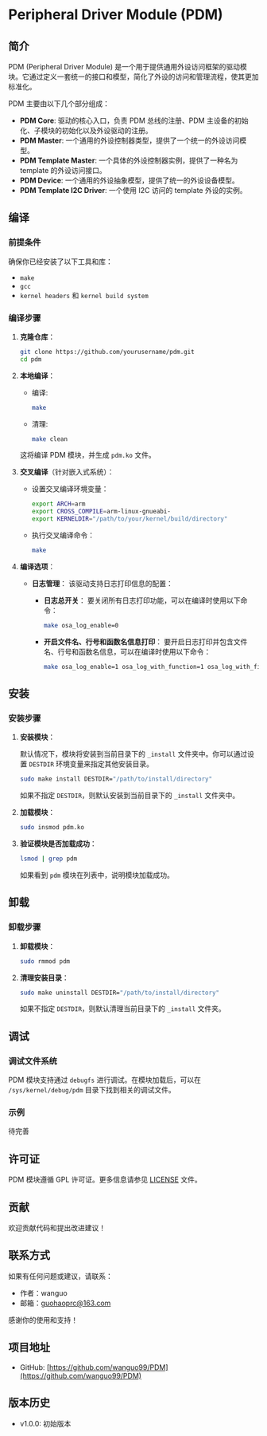 # Peripheral Driver Module (PDM)

## 简介

PDM (Peripheral Driver Module) 是一个用于提供通用外设访问框架的驱动模块。它通过定义一套统一的接口和模型，简化了外设的访问和管理流程，使其更加标准化。

PDM 主要由以下几个部分组成：
- **PDM Core**: 驱动的核心入口，负责 PDM 总线的注册、PDM 主设备的初始化、子模块的初始化以及外设驱动的注册。
- **PDM Master**: 一个通用的外设控制器类型，提供了一个统一的外设访问模型。
- **PDM Template Master**: 一个具体的外设控制器实例，提供了一种名为 template 的外设访问接口。
- **PDM Device**: 一个通用的外设抽象模型，提供了统一的外设设备模型。
- **PDM Template I2C Driver**: 一个使用 I2C 访问的 template 外设的实例。


## 编译

### 前提条件

确保你已经安装了以下工具和库：
- `make`
- `gcc`
- `kernel headers` 和 `kernel build system`

### 编译步骤

1. **克隆仓库**：

   ```sh
   git clone https://github.com/yourusername/pdm.git
   cd pdm
   ```

2. **本地编译**：

   - 编译:

     ```sh
     make
     ```

   - 清理:

     ```sh
     make clean
     ```

   这将编译 PDM 模块，并生成 `pdm.ko` 文件。

3. **交叉编译**（针对嵌入式系统）：

   - 设置交叉编译环境变量：

     ```sh
     export ARCH=arm
     export CROSS_COMPILE=arm-linux-gnueabi-
     export KERNELDIR="/path/to/your/kernel/build/directory"
     ```

   - 执行交叉编译命令：

     ```sh
     make
     ```

4. **编译选项**：

   - **日志管理**：
     该驱动支持日志打印信息的配置：

     - **日志总开关**：
       要关闭所有日志打印功能，可以在编译时使用以下命令：

       ```sh
       make osa_log_enable=0
       ```

     - **开启文件名、行号和函数名信息打印**：
       要开启日志打印并包含文件名、行号和函数名信息，可以在编译时使用以下命令：

       ```sh
       make osa_log_enable=1 osa_log_with_function=1 osa_log_with_file_line=1
       ```

## 安装

### 安装步骤

1. **安装模块**：

   默认情况下，模块将安装到当前目录下的 `_install` 文件夹中。你可以通过设置 `DESTDIR` 环境变量来指定其他安装目录。

   ```sh
   sudo make install DESTDIR="/path/to/install/directory"
   ```

   如果不指定 `DESTDIR`，则默认安装到当前目录下的 `_install` 文件夹中。

2. **加载模块**：

   ```sh
   sudo insmod pdm.ko
   ```

3. **验证模块是否加载成功**：

   ```sh
   lsmod | grep pdm
   ```

   如果看到 `pdm` 模块在列表中，说明模块加载成功。

## 卸载

### 卸载步骤

1. **卸载模块**：

   ```sh
   sudo rmmod pdm
   ```

2. **清理安装目录**：

   ```sh
   sudo make uninstall DESTDIR="/path/to/install/directory"
   ```

   如果不指定 `DESTDIR`，则默认清理当前目录下的 `_install` 文件夹。

## 调试

### 调试文件系统

PDM 模块支持通过 `debugfs` 进行调试。在模块加载后，可以在 `/sys/kernel/debug/pdm` 目录下找到相关的调试文件。

### 示例

待完善


## 许可证

PDM 模块遵循 GPL 许可证。更多信息请参见 [LICENSE](LICENSE) 文件。

## 贡献

欢迎贡献代码和提出改进建议！

## 联系方式

如果有任何问题或建议，请联系：

- 作者：wanguo
- 邮箱：guohaoprc@163.com

感谢你的使用和支持！

## 项目地址

- GitHub: [https://github.com/wanguo99/PDM](https://github.com/wanguo99/PDM)

## 版本历史

- v1.0.0: 初始版本
